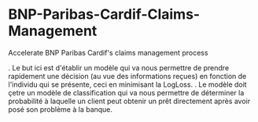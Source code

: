 # BNP-Paribas-Cardif-Claims-Management
Accelerate BNP Paribas Cardif's claims management process

. Le but ici est d'établir un modèle qui va nous permettre de prendre rapidement une décision (au vue des informations reçues) en fonction de l'individu qui se présente, ceci en minimisant la LogLoss.
. Le modèle doit çetre un modèle de classification qui va nous permettre de déterminer la probabilité à laquelle un client peut obtenir un prêt directement après avoir posé son problème à la banque. 
